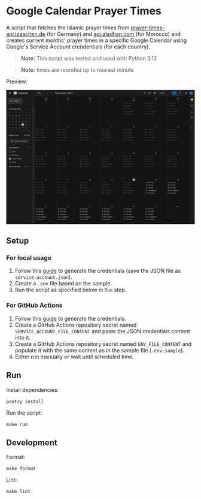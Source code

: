 # Google Calendar Prayer Times

A script that fetches the Islamic prayer times from [prayer-times-api.izaachen.de](https://prayer-times-api.izaachen.de) (for Germany) and [api.aladhan.com](https://aladhan.com/) (for Morocco) and creates current months' prayer times in a specific Google Calendar using Google's Service Account crendentials (for each country).

> **Note:** This script was tested and used with Python 3.12

> **Note:** times are rounded up to nearest minute

Preview:

![Calendar Screenshot](./docs/calendar-screenshot.png)

## Setup

### For local usage

1. Follow this [guide](./docs/Google_Calendar_API_Service_Account.md) to generate the credentials (save the JSON file as `service-account.json`).
2. Create a `.env` file based on the sample.
3. Run the script as specified below in `Run` step.

### For GitHub Actions

1. Follow this [guide](./docs/Google_Calendar_API_Service_Account.md) to generate the credentials.
2. Create a GitHub Actions repository secret named `SERVICE_ACCOUNT_FILE_CONTENT` and paste the JSON credentials content into it.
3. Create a GitHub Actions repository secret named `ENV_FILE_CONTENT` and populate it with the same content as in the sample file (`.env.sample`).
4. Either run manually or wait until scheduled time.

## Run

Install dependencies:

```shell
poetry install
```

Run the script:

```shell
make run
```

## Development

Format:

```shell
make format
```

Lint:

```shell
make lint
```
